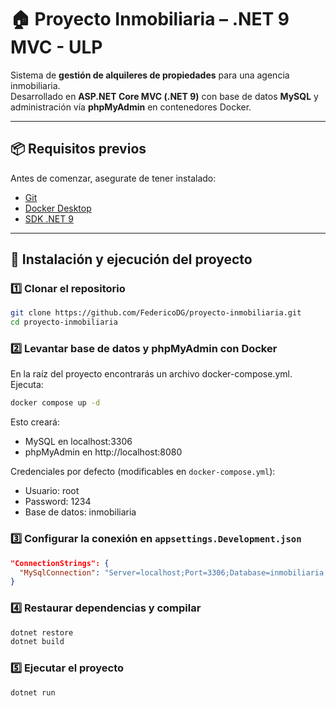 # 🏠 Proyecto Inmobiliaria – .NET 9 MVC - ULP

Sistema de **gestión de alquileres de propiedades** para una agencia inmobiliaria.  
Desarrollado en **ASP.NET Core MVC (.NET 9)** con base de datos **MySQL** y administración vía **phpMyAdmin** en contenedores Docker.

---

## 📦 Requisitos previos

Antes de comenzar, asegurate de tener instalado:

- [Git](https://git-scm.com/)
- [Docker Desktop](https://www.docker.com/products/docker-desktop/)
- [SDK .NET 9](https://dotnet.microsoft.com/en-us/download/dotnet/9.0)

---

## 🚀 Instalación y ejecución del proyecto

### 1️⃣ Clonar el repositorio

```bash
git clone https://github.com/FedericoDG/proyecto-inmobiliaria.git
cd proyecto-inmobiliaria
```

### 2️⃣ Levantar base de datos y phpMyAdmin con Docker

En la raíz del proyecto encontrarás un archivo docker-compose.yml.
Ejecuta:

```bash
docker compose up -d
```

Esto creará:

- MySQL en localhost:3306
- phpMyAdmin en http://localhost:8080

Credenciales por defecto (modificables en `docker-compose.yml`):

- Usuario: root
- Password: 1234
- Base de datos: inmobiliaria

### 3️⃣ Configurar la conexión en `appsettings.Development.json`

```json
"ConnectionStrings": {
  "MySqlConnection": "Server=localhost;Port=3306;Database=inmobiliaria;User=root;Password=1234;"
}
```

### 4️⃣ Restaurar dependencias y compilar

```bash
dotnet restore
dotnet build
```

### 5️⃣ Ejecutar el proyecto

```bash
dotnet run
```
